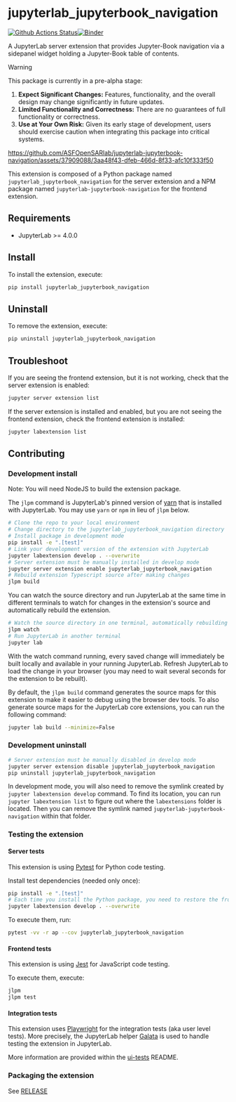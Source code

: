 # jupyterlab_jupyterbook_navigation

[![Github Actions Status](https://github.com/ASFOpenSARlab/jupyterlab-jupyterbook-navigation/workflows/Build/badge.svg)](https://github.com/Alex-Lewandowski/jupyterlab-jbook-chapter-navigation/actions/workflows/build.yml)[![Binder](https://mybinder.org/badge_logo.svg)](https://mybinder.org/v2/gh/ASFOpenSARlab/jupyterlab-jupyterbook-navigation/main?urlpath=lab)

A JupyterLab server extension that provides Jupyter-Book navigation via a sidepanel widget holding a Jupyter-Book table of contents.

> [!WARNING]
> This package is currently in a pre-alpha stage:
>
> 1. **Expect Significant Changes:** Features, functionality, and the overall design may change significantly in future updates.
> 1. **Limited Functionality and Correctness:** There are no guarantees of full functionality or correctness.
> 1. **Use at Your Own Risk:** Given its early stage of development, users should exercise caution when integrating this package into critical systems.

https://github.com/ASFOpenSARlab/jupyterlab-jupyterbook-navigation/assets/37909088/3aa48f43-dfeb-466d-8f33-afc10f333f50

This extension is composed of a Python package named `jupyterlab_jupyterbook_navigation`
for the server extension and a NPM package named `jupyterlab-jupyterbook-navigation`
for the frontend extension.

## Requirements

- JupyterLab >= 4.0.0

## Install

To install the extension, execute:

```bash
pip install jupyterlab_jupyterbook_navigation
```

## Uninstall

To remove the extension, execute:

```bash
pip uninstall jupyterlab_jupyterbook_navigation
```

## Troubleshoot

If you are seeing the frontend extension, but it is not working, check
that the server extension is enabled:

```bash
jupyter server extension list
```

If the server extension is installed and enabled, but you are not seeing
the frontend extension, check the frontend extension is installed:

```bash
jupyter labextension list
```

## Contributing

### Development install

Note: You will need NodeJS to build the extension package.

The `jlpm` command is JupyterLab's pinned version of
[yarn](https://yarnpkg.com/) that is installed with JupyterLab. You may use
`yarn` or `npm` in lieu of `jlpm` below.

```bash
# Clone the repo to your local environment
# Change directory to the jupyterlab_jupyterbook_navigation directory
# Install package in development mode
pip install -e ".[test]"
# Link your development version of the extension with JupyterLab
jupyter labextension develop . --overwrite
# Server extension must be manually installed in develop mode
jupyter server extension enable jupyterlab_jupyterbook_navigation
# Rebuild extension Typescript source after making changes
jlpm build
```

You can watch the source directory and run JupyterLab at the same time in different terminals to watch for changes in the extension's source and automatically rebuild the extension.

```bash
# Watch the source directory in one terminal, automatically rebuilding when needed
jlpm watch
# Run JupyterLab in another terminal
jupyter lab
```

With the watch command running, every saved change will immediately be built locally and available in your running JupyterLab. Refresh JupyterLab to load the change in your browser (you may need to wait several seconds for the extension to be rebuilt).

By default, the `jlpm build` command generates the source maps for this extension to make it easier to debug using the browser dev tools. To also generate source maps for the JupyterLab core extensions, you can run the following command:

```bash
jupyter lab build --minimize=False
```

### Development uninstall

```bash
# Server extension must be manually disabled in develop mode
jupyter server extension disable jupyterlab_jupyterbook_navigation
pip uninstall jupyterlab_jupyterbook_navigation
```

In development mode, you will also need to remove the symlink created by `jupyter labextension develop`
command. To find its location, you can run `jupyter labextension list` to figure out where the `labextensions`
folder is located. Then you can remove the symlink named `jupyterlab-jupyterbook-navigation` within that folder.

### Testing the extension

#### Server tests

This extension is using [Pytest](https://docs.pytest.org/) for Python code testing.

Install test dependencies (needed only once):

```sh
pip install -e ".[test]"
# Each time you install the Python package, you need to restore the front-end extension link
jupyter labextension develop . --overwrite
```

To execute them, run:

```sh
pytest -vv -r ap --cov jupyterlab_jupyterbook_navigation
```

#### Frontend tests

This extension is using [Jest](https://jestjs.io/) for JavaScript code testing.

To execute them, execute:

```sh
jlpm
jlpm test
```

#### Integration tests

This extension uses [Playwright](https://playwright.dev/docs/intro) for the integration tests (aka user level tests).
More precisely, the JupyterLab helper [Galata](https://github.com/jupyterlab/jupyterlab/tree/master/galata) is used to handle testing the extension in JupyterLab.

More information are provided within the [ui-tests](./ui-tests/README.md) README.

### Packaging the extension

See [RELEASE](RELEASE.md)
